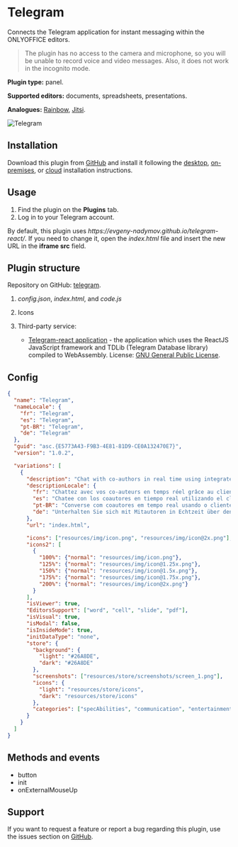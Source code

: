 # Telegram

Connects the Telegram application for instant messaging within the ONLYOFFICE editors.

> The plugin has no access to the camera and microphone, so you will be unable to record voice and video messages. Also, it does not work in the incognito mode.

**Plugin type:** panel.

**Supported editors:** documents, spreadsheets, presentations.

**Analogues:** [Rainbow](https://github.com/ONLYOFFICE/onlyoffice.github.io/tree/master/sdkjs-plugins/content/rainbow), [Jitsi](https://github.com/ONLYOFFICE/onlyoffice.github.io/tree/master/sdkjs-plugins/content/jitsi).

![Telegram](/assets/images/plugins/gifs/telegram.gif)

## Installation

Download this plugin from [GitHub](https://github.com/ONLYOFFICE/onlyoffice.github.io/tree/master/sdkjs-plugins/content/telegram) and install it following the [desktop](/site/docs/plugin-and-macros/tutorials/installing/onlyoffice-desktop-editors.md), [on-premises](/site/docs/plugin-and-macros/tutorials/installing/onlyoffice-docs-on-premises.md), or [cloud](/site/docs/plugin-and-macros/tutorials/installing/onlyoffice-cloud.md) installation instructions.

## Usage

1. Find the plugin on the **Plugins** tab.
2. Log in to your Telegram account.

By default, this plugin uses *https\://evgeny-nadymov.github.io/telegram-react/*. If you need to change it, open the *index.html* file and insert the new URL in the **iframe src** field.

## Plugin structure

Repository on GitHub: [telegram](https://github.com/ONLYOFFICE/onlyoffice.github.io/tree/master/sdkjs-plugins/content/telegram).

1. *config.json*, *index.html*, and *code.js*

2. Icons

3. Third-party service:

   - [Telegram-react application](https://github.com/evgeny-nadymov/telegram-react) - the application which uses the ReactJS JavaScript framework and TDLib (Telegram Database library) compiled to WebAssembly. License: [GNU General Public License](https://github.com/ONLYOFFICE/onlyoffice.github.io/blob/master/sdkjs-plugins/content/telegram/licenses/telegram-react.license).

## Config

``` json
{
  "name": "Telegram",
  "nameLocale": {
    "fr": "Telegram",
    "es": "Telegram",
    "pt-BR": "Telegram",
    "de": "Telegram"
  },
  "guid": "asc.{E5773A43-F9B3-4E81-81D9-CE0A132470E7}",
  "version": "1.0.2",

  "variations": [
    {
      "description": "Chat with co-authors in real time using integrated Telegram client.",
      "descriptionLocale": {
        "fr": "Chattez avec vos co-auteurs en temps réel grâce au client Telegram intégré.",
        "es": "Chatee con los coautores en tiempo real utilizando el cliente integrado de Telegram.",
        "pt-BR": "Converse com coautores em tempo real usando o cliente Telegram integrado.",
        "de": "Unterhalten Sie sich mit Mitautoren in Echtzeit über den integrierten Telegram-Client."
      },
      "url": "index.html",

      "icons": ["resources/img/icon.png", "resources/img/icon@2x.png"],
      "icons2": [
        {
          "100%": {"normal": "resources/img/icon.png"},
          "125%": {"normal": "resources/img/icon@1.25x.png"},
          "150%": {"normal": "resources/img/icon@1.5x.png"},
          "175%": {"normal": "resources/img/icon@1.75x.png"},
          "200%": {"normal": "resources/img/icon@2x.png"}
        }
      ],
      "isViewer": true,
      "EditorsSupport": ["word", "cell", "slide", "pdf"],
      "isVisual": true,
      "isModal": false,
      "isInsideMode": true,
      "initDataType": "none",
      "store": {
        "background": {
          "light": "#26A8DE",
          "dark": "#26A8DE"
        },
        "screenshots": ["resources/store/screenshots/screen_1.png"],
        "icons": {
          "light": "resources/store/icons",
          "dark": "resources/store/icons"
        },
        "categories": ["specAbilities", "communication", "entertainment"]
      }
    }
  ]
}
```

## Methods and events

- button
- init
- onExternalMouseUp

## Support

If you want to request a feature or report a bug regarding this plugin, use the issues section on [GitHub](https://github.com/ONLYOFFICE/onlyoffice.github.io/issues).
